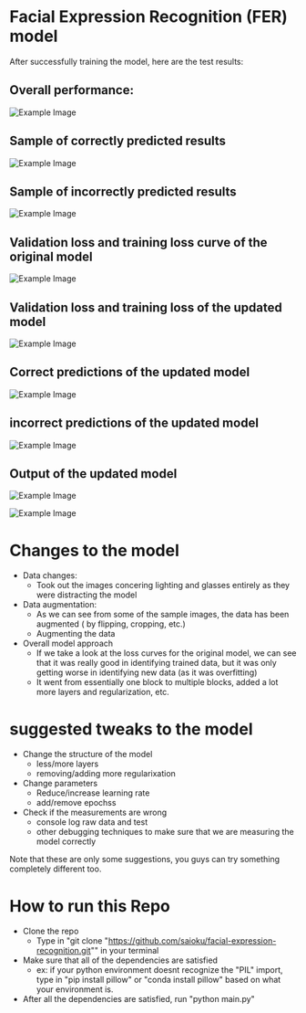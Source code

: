 # Facial Expression Recognition (FER) model

After successfully training the model, here are the test results:

## Overall performance: 

![Example Image](Model_Results.png)

## Sample of correctly predicted results

![Example Image](Correct_prediction_original.png)

## Sample of incorrectly predicted results

![Example Image](Incorrect_predictions_original.png)


## Validation loss and training loss curve of the original model 

![Example Image](Figure_1.png)

## Validation loss and training loss of the updated model 

![Example Image](Figure_3.png)

## Correct predictions of the updated model

![Example Image](Figure_5.png)

## incorrect predictions of the updated model

![Example Image](Figure_6.png)

## Output of the updated model 

![Example Image](Figure_7.png)

![Example Image](Figure_8.png)


# Changes to the model 

- Data changes: 
    - Took out the images concering lighting and glasses entirely as they were distracting the model
- Data augmentation: 
    - As we can see from some of the sample images, the data has been augmented ( by flipping, cropping, etc.)
    - Augmenting the data 
- Overall model approach 
    - If we take a look at the loss curves for the original model, we can see that it was really good in identifying trained data, but it was only getting worse in identifying new data (as it was overfitting)
    - It went from essentially one block to multiple blocks, added a lot more layers and regularization, etc.

# suggested tweaks to the model 

- Change the structure of the model 
    - less/more layers
    - removing/adding more regularixation
- Change parameters
    - Reduce/increase learning rate 
    - add/remove epochss
- Check if the measurements are wrong
    - console log raw data and test 
    - other debugging techniques to make sure that we are measuring the model correctly 

Note that these are only some suggestions, you guys can try something completely different too. 

# How to run this Repo

- Clone the repo
    - Type in "git clone "https://github.com/saioku/facial-expression-recognition.git"" in your terminal 
- Make sure that all of the dependencies are satisfied 
    - ex: if your python environment doesnt recognize the "PIL" import, type in "pip install pillow" or "conda install pillow" based on what your environment is. 
- After all the dependencies are satisfied, run "python main.py"

